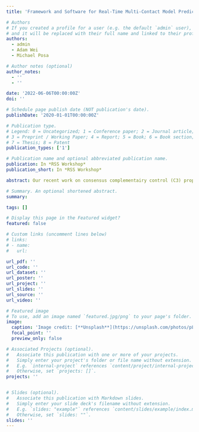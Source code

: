 ```yaml
---
title: 'Framework and Software for Real-Time Multi-Contact Model Predictive Control'

# Authors
# If you created a profile for a user (e.g. the default `admin` user), write the username (folder name) here
# and it will be replaced with their full name and linked to their profile.
authors:
  - admin
  - Adam Wei
  - Michael Posa

# Author notes (optional)
author_notes:
  - ''
  - ''

date: '2022-06-06T00:00:00Z'
doi: ''

# Schedule page publish date (NOT publication's date).
publishDate: '2020-01-01T00:00:00Z'

# Publication type.
# Legend: 0 = Uncategorized; 1 = Conference paper; 2 = Journal article;
# 3 = Preprint / Working Paper; 4 = Report; 5 = Book; 6 = Book section;
# 7 = Thesis; 8 = Patent
publication_types: ['1']

# Publication name and optional abbreviated publication name.
publication: In *RSS Workshop*
publication_short: In *RSS Workshop*

abstract: Our recent work on consensus complementairy control (C3) proposes a model predictive control algorithm for hybrid systems that make and break contact with their environment. C3 is based on the alternating direction method of multipliers (ADMM), that is capable of high-speed reasoning over potential contact events. Via a consensus formulation, the approach enables parallelization of the contact scheduling problem and is able to run at real-time rates. In this abstract, we build upon this with software improvements that increase the run-time by approximately 2 times over our previous implementation (achieving 25 Hz rate for a problem with 19 states, 12 complementarity variables and 0.5 seconds prediction horizon). Additionally we integrated our software with Drake [4]. The software parses models in URDF format into a non-smooth linear complementarity system and generates a controller that solves the optimal control problem. In addition to our previous work, we also validated our approach on a 3D manipulation example.

# Summary. An optional shortened abstract.
summary:

tags: []

# Display this page in the Featured widget?
featured: false

# Custom links (uncomment lines below)
# links:
# - name:
#   url: 

url_pdf: ''
url_code: ''
url_dataset: ''
url_poster: ''
url_project: ''
url_slides: ''
url_source: ''
url_video: ''

# Featured image
# To use, add an image named `featured.jpg/png` to your page's folder.
image:
  caption: 'Image credit: [**Unsplash**](https://unsplash.com/photos/pLCdAaMFLTE)'
  focal_point: ''
  preview_only: false

# Associated Projects (optional).
#   Associate this publication with one or more of your projects.
#   Simply enter your project's folder or file name without extension.
#   E.g. `internal-project` references `content/project/internal-project/index.md`.
#   Otherwise, set `projects: []`.
projects: ''


# Slides (optional).
#   Associate this publication with Markdown slides.
#   Simply enter your slide deck's filename without extension.
#   E.g. `slides: "example"` references `content/slides/example/index.md`.
#   Otherwise, set `slides: ""`.
slides: ''
---
```

